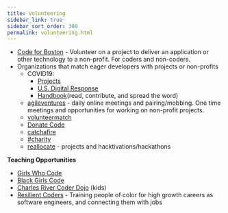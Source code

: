 ```yaml
---
title: Volunteering
sidebar_link: true
sidebar_sort_order: 300
permalink: volunteering.html
---
```

- [Code for Boston](https://www.meetup.com/code-for-boston) - Volunteer on a project to deliver an application or other technology to a non-profit.  For coders and non-coders.
- Organizations that match eager developers with projects or non-profits
  - COVID19:
    - [Projects](https://helpwithcovid.com/projects)
    - [U.S. Digital Response](https://www.usdigitalresponse.org/)
    - [Handbook](https://www.usdigitalresponse.org/)(read, contribute, and spread the word)
  - [agileventures](agileventures.org) - daily online meetings and pairing/mobbing.  One time meetings and opportunities for working on non-profit projects.
  - [volunteermatch](volunteermatch.org)
  - [Donate Code](https://www.donatecode.com/)
  - [catchafire](https://www.catchafire.org/)
  - [#charity](https://hashtagcharity.org/)
  - [reallocate](https://reallocate.org/) - projects and hacktivations/hackathons


**Teaching Opportunities**
- [Girls Who Code](https://girlswhocode.com/)
- [Black Girls Code](http://www.blackgirlscode.com)
- [Charles River Coder Dojo](https://charlesrivercoderdojo.wordpress.com/about.) (kids)
- [Resilient Coders](https://www.resilientcoders.org) - Training people of color for high growth careers as software engineers, and connecting them with jobs
